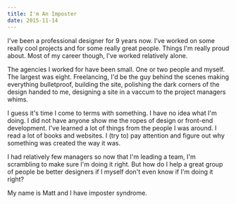 ```yaml
---
title: I'm An Imposter
date: 2015-11-14
---
```


I've been a professional designer for 9 years now. I've worked on some really cool projects and for some really great people. Things I'm really proud about. Most of my career though, I've worked relatively alone.

The agencies I worked for have been small. One or two people and myself. The largest was eight. Freelancing, I'd be the guy behind the scenes making everything bulletproof, building the site, polishing the dark corners of the design handed to me, designing a site in a vaccum to the project managers whims.

I guess it's time I come to terms with something. I have no idea what I'm doing. I did not have anyone show me the ropes of design or front-end development. I've learned a lot of things from the people I was around. I read a lot of books and websites. I (try to) pay attention and figure out why something was created the way it was.

I had relatively few managers so now that I'm leading a team, I'm scrambling to make sure I'm doing it right. But how do I help a great group of people be better designers if I myself don't even know if I'm doing it right?

My name is Matt and I have imposter syndrome.
